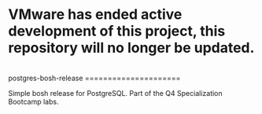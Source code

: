 <h1> VMware has ended active development of this project, this repository will no longer be updated.</h1><br>postgres-bosh-release
=====================

Simple bosh release for PostgreSQL. Part of the Q4 Specialization Bootcamp labs.
